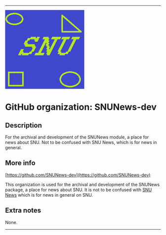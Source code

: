
***

![SNU_blue_and_gold_legacy_icon.png failed to load. The file may be missing or corrupt. Check the file path for errors first.](/AdditionalInfo/1/SNUNews-dev/SNU_blue_and_gold_legacy_icon.png)

# GitHub organization: SNUNews-dev

## Description

For the archival and development of the SNUNews module, a place for news about SNU. Not to be confused with SNU News, which is for news in general.

## More info

[https://github.com/SNUNews-dev](https://github.com/SNUNews-dev)

This organization is used for the archival and development of the SNUNews package, a place for news about SNU. It is not to be confused with [SNU News](/AdditionalInfo/1/SNU-News/) which is for news in general on SNU.

## Extra notes

None.

***

